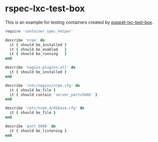 # rspec-lxc-test-box

This is an example for testing containers created by [puppet-lxc-test-box](https://github.com/mizzy/puppet-lxc-test-box).

```ruby
require 'container_spec_helper'

describe 'nrpe' do
  it { should be_installed }
  it { should be_enabled   }
  it { should be_running   }
end

describe 'nagios-plugins-all' do
  it { should be_installed }
end

describe '/etc/nagios/nrpe.cfg' do
  it { should be_file }
  it { should contain 'server_port=5666' }
end

describe '/etc/nrpe.d/01base.cfg' do
  it { should be_file }
end

describe 'port 5666' do
  it { should be_listening }
end
```
